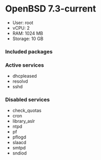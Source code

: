 # OpenBSD 7.3-current

- User: root
- vCPU: 2
- RAM: 1024 MB
- Storage: 10 GB

### Included packages

### Active services

- dhcpleased
- resolvd
- sshd

### Disabled services

- check_quotas
- cron
- library_aslr
- ntpd
- pf
- pflogd
- slaacd
- smtpd
- sndiod
